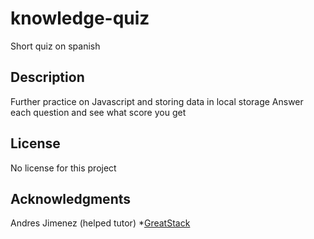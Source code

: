 # knowledge-quiz

Short quiz on spanish

## Description

Further practice on Javascript and storing data in local storage
Answer each question and see what score you get

## License

No license for this project

## Acknowledgments

Andres Jimenez (helped tutor)
*[GreatStack](https://www.youtube.com/watch?v=PBcqGxrr9g8)